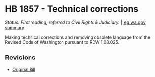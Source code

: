 # HB 1857 - Technical corrections
*Status: First reading, referred to Civil Rights & Judiciary.* | [leg.wa.gov summary](https://app.leg.wa.gov/billsummary?BillNumber=1857&Year=2021)

Making technical corrections and removing obsolete language from the Revised Code of Washington pursuant to RCW 1.08.025.

## Revisions
* [Original Bill](1/)